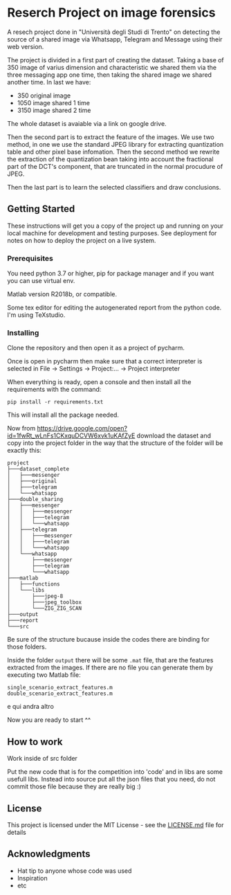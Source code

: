 # Reserch Project on image forensics

A resech project done in "Università degli Studi di Trento" on detecting the source of a shared image via 
Whatsapp, Telegram and Message using their web version.

The project is divided in a first part of creating the dataset. Taking a base of 350 image of 
varius dimension and characteristic we shared them via the three messaging app one time, then 
taking the shared image we shared another time. In last we have:

* 350 original image
* 1050 image shared 1 time
* 3150 image shared 2 time

The whole dataset is avaiable via a link on google drive.

Then the second part is to extract the feature of the images. We use two method, in one we use 
the standard JPEG library for extracting quantization table and other pixel base infomation.
Then the second method we rewrite the extraction of the quantization bean taking into account the fractional part
of the DCT's component, that are truncated in the normal procudure of JPEG.

Then the last part is to learn the selected classifiers and draw conclusions.

## Getting Started

These instructions will get you a copy of the project up and running on your local machine for development and testing purposes. See deployment for notes on how to deploy the project on a live system.

### Prerequisites

You need python 3.7 or higher, pip for package manager and if you want you can use virtual env.

Matlab version R2018b, or compatible.

Some tex editor for editing the autogenerated report from the python code. I'm using TeXstudio.

### Installing

Clone the repository and then open it as a project of pycharm.

Once is open in pycharm then make sure that a correct interpreter is selected in File -> Settings -> Project:...  -> Project interpreter

When everything is ready, open a console and then install all the requirements with the command:

```
pip install -r requirements.txt
```

This will install all the package needed.

Now from https://drive.google.com/open?id=1fwRt_wLnFs1CKxquDCVW6xvk1uKAfZyE download the dataset and 
copy into the project folder in the way that the structure of the folder will be exactly this:

```
project
├───dataset_complete
│   ├───messenger
│   ├───original
│   ├───telegram
│   └───whatsapp
├───double_sharing
│   ├───messenger
│   │   ├───messenger
│   │   ├───telegram
│   │   └───whatsapp
│   ├───telegram
│   │   ├───messenger
│   │   ├───telegram
│   │   └───whatsapp
│   └───whatsapp
│       ├───messenger
│       ├───telegram
│       └───whatsapp
├───matlab
│   ├───functions
│   └───libs
│       ├───jpeg-8
│       ├───jpeg_toolbox
│       └───ZIG_ZIG_SCAN
├───output
├───report
└───src
```
Be sure of the structure bucause inside the codes there are binding for those folders.

Inside the folder `output` there will be some `.mat` file, that are the features extracted from 
the images. If there are no file you can generate them by executing two Matlab file:

```
single_scenario_extract_features.m
double_scenario_extract_features.m
```

e qui andra altro

Now you are ready to start ^^

## How to work

Work inside of src folder

Put the new code that is for the competition into 'code' and in libs are some usefull libs.
Instead into source put all the json files that you need, do not commit those file because 
they are really big :)

## License

This project is licensed under the MIT License - see the [LICENSE.md](LICENSE.md) file for details

## Acknowledgments

* Hat tip to anyone whose code was used
* Inspiration
* etc
